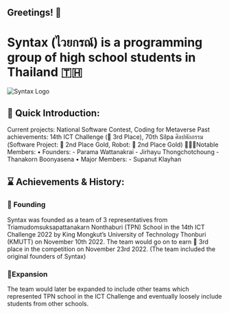 ## Greetings! 🙏

# **Syntax (ไวยกรณ์)** is a programming group of high school students in Thailand 🇹🇭
![Syntax Logo](https://lh3.google.com/u/5/d/1AGMq8P61svHav83nn_NaFymkr7jyy3FW=w1920-h933-iv1)
## 👋 Quick Introduction:
Current projects: National Software Contest, Coding for Metaverse
Past achievements: 14th ICT Challenge (🥉 3rd Place), 70th Silpa ศิลปหัถกรรม (Software Project: 🥈 2nd Place Gold, Robot: 🥈 2nd Place Gold)
🧑‍🤝‍🧑Notable Members:
  • Founders:
    - Parama Wattanakrai
    - Jirhayu Thongchotchoung
    - Thanakorn Boonyasena
  • Major Members:
    - Supanut Klayhan
## ⌛ Achievements & History:
### 🚩 Founding
  Syntax was founded as a team of 3 representatives from Triamudomsuksapattanakarn Nonthaburi (TPN) School in the 14th ICT Challenge 2022 by King Mongkut’s University of Technology Thonburi (KMUTT) on November 10th 2022. The team would go on to earn 🥉 3rd place in the competition on November 23rd 2022. (The team included the original founders of Syntax)
### 🤝Expansion
  The team would later be expanded to include other teams which represented TPN school in the ICT Challenge and eventually loosely include students from other schools.
